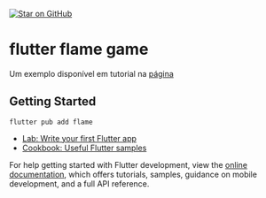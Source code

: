 [![Star on GitHub](https://img.shields.io/github/stars/kauemurakami/flutter_flame_game.svg?style=flat&logo=github&colorB=deeppink&label=stars)](https://github.com/kauemurakami/flutter_flame_game) 
# flutter flame game

Um exemplo disponível em tutorial na [página](https://docs.flame-engine.org/latest/tutorials/space_shooter/step_1.html) 

## Getting Started

`flutter pub add flame`

- [Lab: Write your first Flutter app](https://docs.flutter.dev/get-started/codelab)
- [Cookbook: Useful Flutter samples](https://docs.flutter.dev/cookbook)

For help getting started with Flutter development, view the
[online documentation](https://docs.flutter.dev/), which offers tutorials,
samples, guidance on mobile development, and a full API reference.
